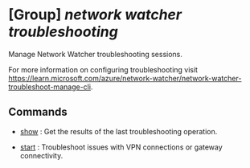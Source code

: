 # [Group] _network watcher troubleshooting_

Manage Network Watcher troubleshooting sessions.

For more information on configuring troubleshooting visit https://learn.microsoft.com/azure/network-watcher/network-watcher-troubleshoot-manage-cli.

## Commands

- [show](/Commands/network/watcher/troubleshooting/_show.md)
: Get the results of the last troubleshooting operation.

- [start](/Commands/network/watcher/troubleshooting/_start.md)
: Troubleshoot issues with VPN connections or gateway connectivity.
